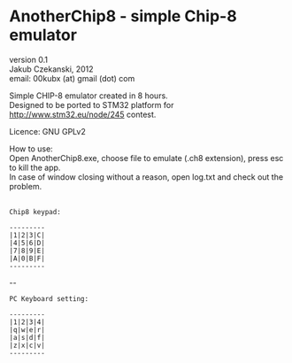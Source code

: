 AnotherChip8 - simple Chip-8 emulator  
=====
version 0.1  
Jakub Czekanski, 2012  
email: 00kubx (at) gmail (dot) com  

Simple CHIP-8 emulator created in 8 hours.  
Designed to be ported to STM32 platform for http://www.stm32.eu/node/245 contest.  

Licence: GNU GPLv2  

How to use:  
Open AnotherChip8.exe, choose file to emulate (.ch8 extension), press esc to kill the app.  
In case of window closing without a reason, open log.txt and check out the problem.  
<br />

    Chip8 keypad:  

    ---------  
    |1|2|3|C|  
    |4|5|6|D|  
    |7|8|9|E|  
    |A|0|B|F|  
    ---------  

--


    PC Keyboard setting:  

    ---------  
    |1|2|3|4|  
    |q|w|e|r|  
    |a|s|d|f|  
    |z|x|c|v|  
    ---------  

